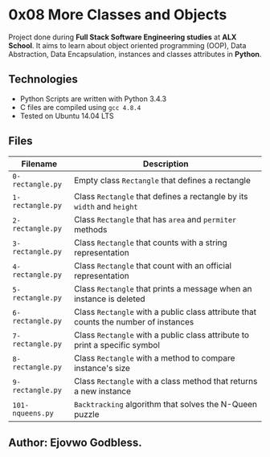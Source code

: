 # 0x08 More Classes and Objects

Project done during **Full Stack Software Engineering studies** at **ALX School**. It aims to learn about object oriented programming (OOP), Data Abstraction, Data Encapsulation, instances and classes attributes in **Python**.

## Technologies

- Python Scripts are written with Python 3.4.3
- C files are compiled using `gcc 4.8.4`
- Tested on Ubuntu 14.04 LTS

## Files

| Filename         | Description                                                                         |
| ---------------- | ----------------------------------------------------------------------------------- |
| `0-rectangle.py` | Empty class `Rectangle` that defines a rectangle                                    |
| `1-rectangle.py` | Class `Rectangle` that defines a rectangle by its `width` and `height`              |
| `2-rectangle.py` | Class `Rectangle` that has `area` and `permiter` methods                            |
| `3-rectangle.py` | Class `Rectangle` that counts with a string representation                          |
| `4-rectangle.py` | Class `Rectangle` that count with an official representation                        |
| `5-rectangle.py` | Class `Rectangle` that prints a message when an instance is deleted                 |
| `6-rectangle.py` | Class `Rectangle` with a public class attribute that counts the number of instances |
| `7-rectangle.py` | Class `Rectangle` with a public class attribute to print a specific symbol          |
| `8-rectangle.py` | Class `Rectangle` with a method to compare instance's size                          |
| `9-rectangle.py` | Class `Rectangle` with a class method that returns a new instance                   |
| `101-nqueens.py` | `Backtracking` algorithm that solves the N-Queen puzzle                             |

## Author: Ejovwo Godbless.
